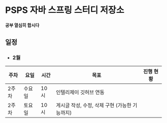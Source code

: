 # PSPS 자바 스프링 스터디 저장소

#### 공부 열심히 합시다

## 일정
- ### 2월
|주차|요일|시간|목표|진행 현황|
|---|---|---|-----------------------------------------|-----|
|2주차|수요일|10시|인텔리제이 깃허브 연동||
|2주차|토요일|10시|게시글 작성, 수정, 삭제 구현 (가능한 기능까지)||
